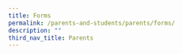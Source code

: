 ```yaml
---
title: Forms
permalink: /parents-and-students/parents/forms/
description: ""
third_nav_title: Parents
---
```

